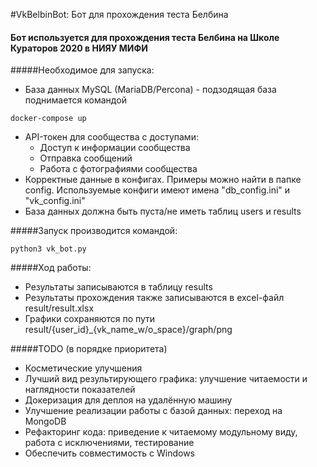 #VkBelbinBot: Бот для прохождения теста Белбина

#### Бот используется для прохождения теста Белбина на Школе Кураторов 2020 в НИЯУ МИФИ

#####Необходимое для запуска:
- База данных MySQL (MariaDB/Percona) - подзодящая база поднимается командой
~~~~
docker-compose up
~~~~
- API-токен для сообщества с доступами:
    - Доступ к информации сообщества
    - Отправка сообщений
    - Работа с фотографиями сообщества
- Корректные данные в конфигах. Примеры можно найти в папке config. Используемые конфиги имеют имена "db_config.ini" и "vk_config.ini"
- База данных должна быть пуста/не иметь таблиц users и results

#####Запуск производится командой:
~~~~
python3 vk_bot.py
~~~~

#####Ход работы:
- Результаты записываются в таблицу results
- Результаты прохождения также записываются в excel-файл result/result.xlsx
- Графики сохраняются по пути result/{user_id}_{vk_name_w/o_space}/graph/png

#####TODO (в порядке приоритета)
- Косметические улучшения
- Лучший вид результирующего графика: улучшение читаемости и наглядности показателей
- Докеризация для деплоя на удалённую машину
- Улучшение реализации работы с базой данных: переход на MongoDB
- Рефакторинг кода: приведение к читаемому модульному виду, работа с исключениями, тестирование
- Обеспечить совместимость с Windows


